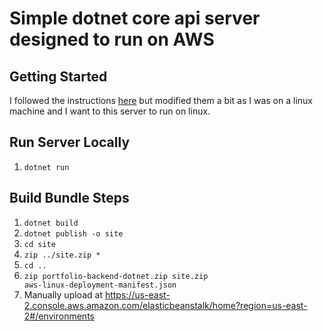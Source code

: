 # Simple dotnet core api server designed to run on AWS

## Getting Started
I followed the instructions [here](https://docs.aws.amazon.com/elasticbeanstalk/latest/dg/dotnet-core-tutorial.html) but modified them a bit as I was on a linux machine and I want to this server to run on linux.

## Run Server Locally
1. <code>dotnet run</code>
## Build Bundle Steps
1. <code>dotnet build</code> 
1. <code>dotnet publish -o site</code>
1. <code>cd site</code>
1. <code>zip ../site.zip *</code>
1. <code>cd ..</code>
1. <code>zip portfolio-backend-dotnet.zip site.zip aws-linux-deployment-manifest.json</code>
1. Manually upload at https://us-east-2.console.aws.amazon.com/elasticbeanstalk/home?region=us-east-2#/environments


